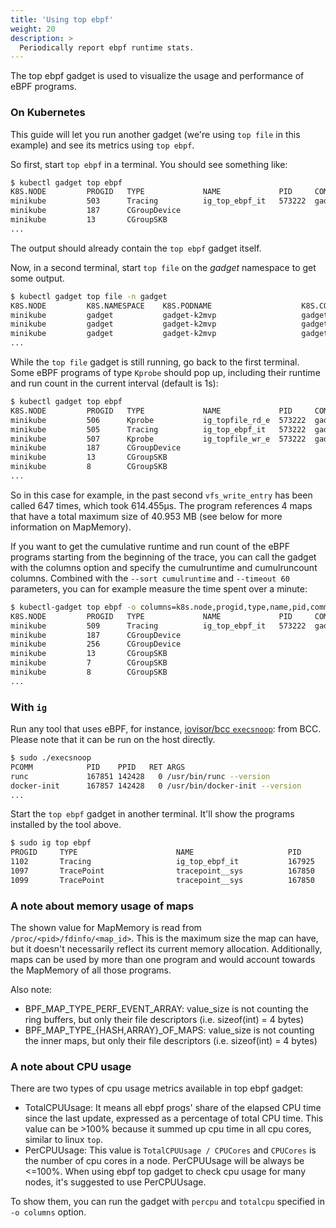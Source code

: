 ```yaml
---
title: 'Using top ebpf'
weight: 20
description: >
  Periodically report ebpf runtime stats.
---
```


The top ebpf gadget is used to visualize the usage and performance of eBPF programs.

### On Kubernetes

This guide will let you run another gadget (we're using `top file` in this example) and see its metrics
using `top ebpf`.

So first, start `top ebpf` in a terminal. You should see something like:

```bash
$ kubectl gadget top ebpf
K8S.NODE         PROGID   TYPE             NAME             PID     COMM                      RUNTIME   RUNCOUNT      MAPMEMORY MAPCOUNT
minikube         503      Tracing          ig_top_ebpf_it   573222  gadgettracerman           54.09µs       1069            12B        1
minikube         187      CGroupDevice                                                        2.292µs          1             0B        0
minikube         13       CGroupSKB                                                                0s          0             0B        0
...
```

The output should already contain the `top ebpf` gadget itself.

Now, in a second terminal, start `top file` on the _gadget_ namespace to get some output.

```bash
$ kubectl gadget top file -n gadget
K8S.NODE         K8S.NAMESPACE    K8S.PODNAME                    K8S.CONTAINERNAME PID     COMM             READS  WRITES R_KB    W_KB    T FILE
minikube         gadget           gadget-k2mvp                   gadget            575955  runc:[2:INIT]    1      0      0       0       R cap_last_cap
minikube         gadget           gadget-k2mvp                   gadget            575955  runc:[2:INIT]    2      0      8       0       R group
minikube         gadget           gadget-k2mvp                   gadget            575955  gadgettracerman  2      0      8       0       R UTC
...
```

While the `top file` gadget is still running, go back to the first terminal.
Some eBPF programs of type `Kprobe` should pop up, including their runtime and run count in the current interval
(default is 1s):

```bash
$ kubectl gadget top ebpf
K8S.NODE         PROGID   TYPE             NAME             PID     COMM                      RUNTIME   RUNCOUNT      MAPMEMORY MAPCOUNT
minikube         506      Kprobe           ig_topfile_rd_e  573222  gadgettracerman         824.589µs       2076       40.95MiB        4
minikube         505      Tracing          ig_top_ebpf_it   573222  gadgettracerman          47.171µs       1103            12B        1
minikube         507      Kprobe           ig_topfile_wr_e  573222  gadgettracerman         609.645µs        836       40.95MiB        4
minikube         187      CGroupDevice                                                        4.417µs          2             0B        0
minikube         13       CGroupSKB                                                                0s          0             0B        0
minikube         8        CGroupSKB                                                                0s          0             0B        0
...
```

So in this case for example, in the past second `vfs_write_entry` has been called 647 times, which took 614.455µs.
The program references 4 maps that have a total maximum size of 40.953 MB (see below for more information on MapMemory).

If you want to get the cumulative runtime and run count of the eBPF programs starting from the beginning of the trace,
you can call the gadget with the columns option and specify the cumulruntime and cumulruncount columns.
Combined with the `--sort cumulruntime` and `--timeout 60` parameters, you can for example measure the time spent
over a minute:

```bash
$ kubectl-gadget top ebpf -o columns=k8s.node,progid,type,name,pid,comm,cumulruntime,cumulruncount --sort cumulruntime --timeout 60
K8S.NODE         PROGID   TYPE             NAME             PID     COMM                 CUMULRUNTIME CUMULRUNCOUNT
minikube         509      Tracing          ig_top_ebpf_it   573222  gadgettracerman        1.265693ms         15879
minikube         187      CGroupDevice                                                       40.795µs            48
minikube         256      CGroupDevice                                                        5.834µs             2
minikube         13       CGroupSKB                                                                0s             0
minikube         7        CGroupSKB                                                                0s             0
minikube         8        CGroupSKB                                                                0s             0
...
```

### With `ig`

Run any tool that uses eBPF, for instance, [iovisor/bcc `execsnoop`](https://github.com/iovisor/bcc/blob/v0.26.0/libbpf-tools/execsnoop.bpf.c): from BCC. Please note that it can be run on the host directly.


```bash
$ sudo ./execsnoop
PCOMM            PID    PPID   RET ARGS
runc             167851 142428   0 /usr/bin/runc --version
docker-init      167857 142428   0 /usr/bin/docker-init --version
...
```

Start the `top ebpf` gadget in another terminal. It'll show the programs installed by the tool above.

```bash
$ sudo ig top ebpf
PROGID     TYPE                      NAME                     PID                      COMM                          RUNTIME RUNCOUNT                   MAPMEMORY MAPCOUNT
1102       Tracing                   ig_top_ebpf_it           167925                   ig                          299.054µs 5534                            4KiB 1
1097       TracePoint                tracepoint__sys          167850                   execsnoop                    25.055µs 2                           75.48MiB 3
1099       TracePoint                tracepoint__sys          167850                   execsnoop                    23.629µs 2                           75.48MiB 4
```

### A note about memory usage of maps

The shown value for MapMemory is read from `/proc/<pid>/fdinfo/<map_id>`.
This is the maximum size the map can have, but it doesn't necessarily reflect its current memory allocation. Additionally, maps can
be used by more than one program and would account towards the MapMemory of all those programs.

Also note:
* BPF_MAP_TYPE_PERF_EVENT_ARRAY: value_size is not counting the ring buffers, but only their file descriptors (i.e. sizeof(int) = 4 bytes)
* BPF_MAP_TYPE_{HASH,ARRAY}_OF_MAPS: value_size is not counting the inner maps, but only their file descriptors (i.e. sizeof(int) = 4 bytes)

### A note about CPU usage

There are two types of cpu usage metrics available in top ebpf gadget:
* TotalCPUUsage: It means all ebpf progs' share of the elapsed CPU time since the last update, expressed as a percentage of total CPU time. This value can be >100% because it summed up cpu time in all cpu cores, similar to linux `top`.
* PerCPUUsage: This value is `TotalCPUUsage / CPUCores` and `CPUCores` is the number of cpu cores in a node. PerCPUUsage will be always be <=100%. When using ebpf top gadget to check cpu usage for many nodes, it's suggested to use PerCPUUsage.

To show them, you can run the gadget with `percpu` and `totalcpu` specified in `-o columns` option.

